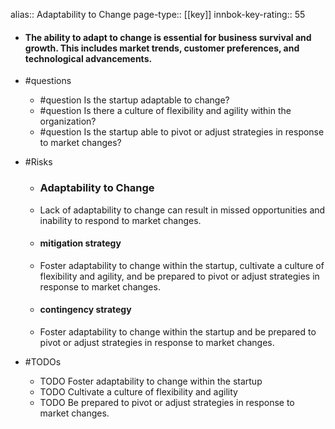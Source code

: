 alias:: Adaptability to Change
page-type:: [[key]]
innbok-key-rating:: 55
- #### The ability to adapt to change is essential for business survival and growth. This includes market trends, customer preferences, and technological advancements.
- #questions
  - #question Is the startup adaptable to change?
  - #question Is there a culture of flexibility and agility within the organization?
  - #question Is the startup able to pivot or adjust strategies in response to market changes?
- #Risks

  - ### Adaptability to Change
  - Lack of adaptability to change can result in missed opportunities and inability to respond to market changes.
  - #### mitigation strategy
  - Foster adaptability to change within the startup, cultivate a culture of flexibility and agility, and be prepared to pivot or adjust strategies in response to market changes.
  - #### contingency strategy
  - Foster adaptability to change within the startup and be prepared to pivot or adjust strategies in response to market changes.
- #TODOs
  - TODO Foster adaptability to change within the startup
  - TODO  Cultivate a culture of flexibility and agility
  - TODO  Be prepared to pivot or adjust strategies in response to market changes.


